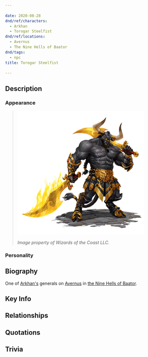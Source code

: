 ```yaml
---

date: 2020-08-28
dnd/ref/characters:
  - Arkhan
  - Torogar Steelfist
dnd/ref/locations:
  - Avernus
  - The Nine Hells of Baator
dnd/tags:
  - npc
title: Torogar Steelfist

---
```


## Description

### Appearance

> ![torogar steelfist](/images/dnd/monster-torogar-steelfist.png)
>
> _Image property of Wizards of the Coast LLC._

### Personality

## Biography

One of [Arkhan's](/dnd/npcs/arkhan) generals on [Avernus](/dnd/locations/avernus) in [the Nine Hells of Baator](/dnd/locations/the-nine-hells-of-baator).

## Key Info

## Relationships

## Quotations

## Trivia
